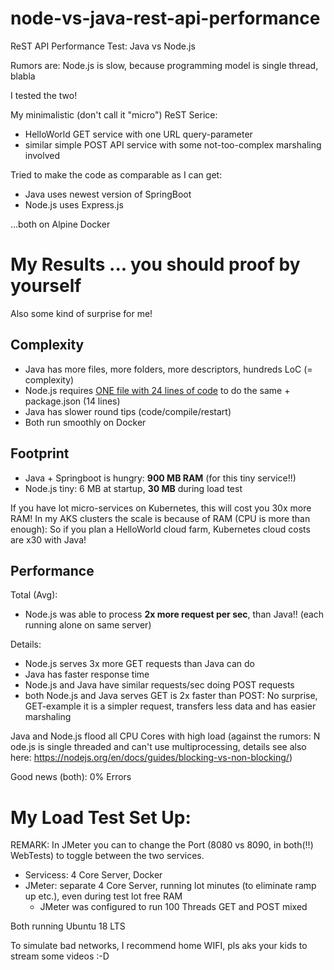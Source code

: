# node-vs-java-rest-api-performance
ReST API Performance Test: Java vs Node.js

Rumors are: Node.js is slow, because programming model is single thread, blabla

I tested the two!

My minimalistic (don't call it "micro") ReST Serice:
* HelloWorld GET service with one URL query-parameter
* similar simple POST API service with some not-too-complex marshaling involved

Tried to make the code as comparable as I can get:
* Java uses newest version of SpringBoot
* Node.js uses Express.js

...both on Alpine Docker

# My Results ... you should proof by yourself

Also some kind of surprise for me!

## Complexity
* Java has more files, more folders, more descriptors, hundreds LoC (= complexity) 
* Node.js requires  [ONE file with 24 lines of code](nodejs/index.js)  to do the same + package.json (14 lines)
* Java has slower round tips (code/compile/restart)
* Both run smoothly on Docker

## Footprint
* Java + Springboot is hungry: **900 MB RAM** (for this tiny service!!)
* Node.js tiny: 6 MB at startup, **30 MB** during load test

If you have lot micro-services on Kubernetes, this will cost you 30x more RAM! 
In my AKS clusters the scale is because of RAM (CPU is more than enough): 
So if you plan a HelloWorld cloud farm, Kubernetes cloud costs are x30 with Java!

## Performance

Total (Avg):
* Node.js was able to process **2x more request per sec**, than Java!!
(each running alone on same server)

Details:
* Node.js serves 3x more GET requests than Java can do
* Java has faster response time
* Node.js and Java have similar requests/sec doing POST requests
* both Node.js and Java serves GET is 2x faster than POST: 
  No surprise, GET-example it is a simpler request, transfers less data and has easier marshaling

Java and Node.js flood all CPU Cores with high load (against the rumors: N
ode.js is single threaded and can't use multiprocessing, details see also here: https://nodejs.org/en/docs/guides/blocking-vs-non-blocking/)

Good news (both): 0% Errors

# My Load Test Set Up:

REMARK: In JMeter you can to change the Port (8080 vs 8090, in both(!!) WebTests) to toggle between the two services.

* Servicess: 4 Core Server, Docker 
* JMeter: separate 4 Core Server, running lot minutes (to eliminate ramp up etc.), even during test lot free RAM
  * JMeter was configured to run 100 Threads GET and POST mixed

Both running Ubuntu 18 LTS

To simulate bad networks, I recommend home WIFI, pls aks your kids to stream some videos :-D